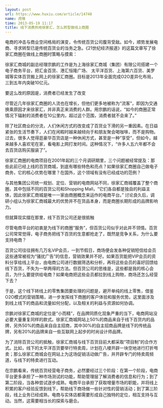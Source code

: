 ```yaml
---
layout: post
url: https://www.huxiu.com/article/14748
name: 虎嗅
time: 2013-05-19 11:17
title: 线下消费热地徐家汇，怎么转型做线上商圈
---
```

电商的冲击与商业空间格局的演变，令传统百货公司腹背受敌。如今，顺势发展电商、寻求转型已是传统百货业的当务之急。《21世纪经济报道》的这篇文章写了徐家汇商圈在做线上商圈时策略与摸索：

徐家汇商城的副总经理宗鹏的工作是为上海徐家汇商城（集团）有限公司搭建一个电子商务平台，把汇金百货、港汇恒隆广场、 太平洋百货、上海第六百货、美罗城等实体百货搬上网上的徐家汇商圈。目标是2013年全面完成O2O差异化布局，三到五年内突破10亿元。

要这么改的原因是，消费者已经发生了改变

尽管近几年徐家汇商圈的人流也在增长，但他们更多地被称为“流客”，即因为交通换乘原因才来徐家汇，并非真正来消费的人群。用宗鹏的话说，“如今的商圈正常情况下辐射的消费者在10公里内，超过这个范围，消费者就不会来了。”

除了社区商业的分流，人们休闲方式的改变成了百货业下滑的另一重因素。在日益紧张的生活节奏下，人们在闲暇时越来越倾向于和朋友聚会喝咖啡，而不是购物。过去，很多人觉得逛豪华百货店是一种休闲方式，甚至是一种“享受”，但如今，越来越多人喜欢宅在家，看电影上网打发时间。这种情况下，“许多人五六年都不会去百货店购买服装了”。

徐家汇商圈的电商项目在2001年起的三个月调研期里，三个问题被经常提及：那些此前已经上线的百货商城，到底有哪些特色和亮点？如果徐家汇商圈自己做电子商务，它的核心优势在哪里？在国外，这个领域有没有已经成功的范例？

与其他集团公司统一规划、定位、营销的电商网站不同，徐家汇商城覆盖了整个商圈，其中包括不同的百货公司和Shopping Mall，“它们各自都是独自的利益主体，因此徐家汇商城是唯一一家由商圈概念来运作的电商平台。” 讨论良久后，调研小组认为徐家汇商城最大的优势并不在货品本身，而是商圈长期形成的品牌影响力。

但就算现实摆在那里，线下百货公司还是很抵触

尽管电商平台的初衷是为线下的商圈“服务”，但百货公司似乎对此并不领情。百货公司常常觉得，电子商务把线下百货的生意都抢走了，既然是竞争关系，为什么要支持电商？

百货公司往往拥有几万名VIP会员，一到节假日，商场便会发各种促销短信给会员这些通常被视为“骚扰广告”的信息，营销效果并不好。如果百货能把VIP会员的资料分享给线上平台，由电商公司进行数据筛选和分析，再将这些会员的喜好回馈给线下百货，不失为一举两得的方法。但百货公司的思维是，这些都是我的核心会员，为什么要提供给电商？如果电商把这些会员都拉到线上购物，商场还怎么经营下去？

于是，这个线下转线上的零售集团要处理的问题是，避开单纯的线上零售，借鉴O2O模式的营销策略，进一步发挥线下商圈的客户体验和服务优势。这里面涉及到线上线下的商品和流量如何分配，以及相关的利益与资源如何协调。

宗鹏对徐家汇商城的定位是“小而精”，在品牌同质化现象严重的当下，电商网站没必要大量重复同样的款式。徐家汇商城网站上50%的商品来自于线下百货内的品牌，另外50%的商品来自自主招商，其中30%的自主招商品牌是线下的传统品牌，另有20%的品牌来自一些互联网上起步的时尚设计师品牌。

为了消除百货公司的抵触，徐家汇商城与线下百货目前大都采取“项目制”的合作方式。比如，线下的太平洋百货要举行特卖周，计划在八楼开辟一块空地进行打折甩卖；那么徐家汇商城会在网站上为这场促销活动做广告，并开辟专门的特卖周频道，与线下的特卖进行互动。

在宗鹏看来，传统百货经营电子商务，必然要经过三个阶段：在第一个阶段，电商平台更多承担了一种市场测试的功能，帮助管理层了解消费者的信息和行为；到了第二阶段，当各种尝试逐步成熟，电商平台承担了获取增量市场的职能，并将线上积累的客户经验反馈到线下，帮助线下商场做一些针对性的营销活动；到了第三阶段，线上业务已经成熟，电商与实体店都需要形成自己独特的定位，相互支持与互动。当然，这需要相当长的探索与磨合。

